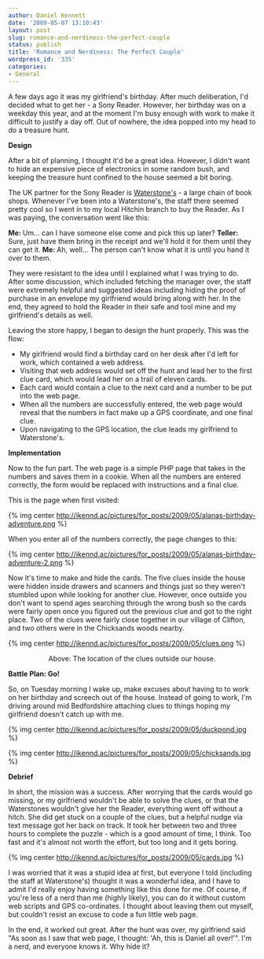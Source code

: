 ```yaml
---
author: Daniel Kennett
date: '2009-05-07 13:10:43'
layout: post
slug: romance-and-nerdiness-the-perfect-couple
status: publish
title: 'Romance and Nerdiness: The Perfect Couple'
wordpress_id: '335'
categories:
- General
---
```


A few days ago it was my girlfriend's birthday. After much deliberation, I'd decided what to get her - a Sony Reader. However, her birthday was on a weekday this year, and at the moment I'm busy enough with work to make it difficult to justify a day off. Out of nowhere, the idea popped into my head to do a treasure hunt.

<strong>Design</strong>

After a bit of planning, I thought it'd be a great idea. However, I didn't want to hide an expensive piece of electronics in some random bush, and keeping the treasure hunt confined to the house seemed a bit boring.

The UK partner for the Sony Reader is <a href="http://www.waterstones.co.uk/" target="_blank">Waterstone's</a> - a large chain of book shops. Whenever I've been into a Waterstone's, the staff there seemed pretty cool so I went in to my local Hitchin branch to buy the Reader. As I was paying, the conversation went like this:

<strong>Me: </strong>Um... can I have someone else come and pick this up later?
<strong>Teller: </strong>Sure, just have them bring in the receipt and we'll hold it for them until they can get it. 
<strong>Me: </strong>Ah, well... The person can't know what it is until you hand it over to them.

They were resistant to the idea until I explained what I was trying to do. After some discussion, which included fetching the manager over, the staff were extremely helpful and suggested ideas including hiding the proof of purchase in an envelope my girlfriend would bring along with her. In the end, they agreed to hold the Reader in their safe and tool mine and my girlfriend's details as well.

Leaving the store happy, I began to design the hunt properly. This was the flow:

- My girlfriend would find a birthday card on her desk after I'd left for work, which contained a web address.
- Visiting that web address would set off the hunt and lead her to the first clue card, which would lead her on a trail of eleven cards.
- Each card would contain a clue to the next card and a number to be put into the web page.
- When all the numbers are successfully entered, the web page would reveal that the numbers in fact make up a GPS coordinate, and one final clue.
- Upon navigating to the GPS location, the clue leads my girlfriend to Waterstone's. 

<!--more-->

<strong>Implementation</strong>

Now to the fun part. The web page is a simple PHP page that takes in the numbers and saves them in a cookie. When all the numbers are entered correctly, the form would be replaced with instructions and a final clue. 

This is the page when first visited:

{% img center http://ikennd.ac/pictures/for_posts/2009/05/alanas-birthday-adventure.png %}

When you enter all of the numbers correctly, the page changes to this:

{% img center http://ikennd.ac/pictures/for_posts/2009/05/alanas-birthday-adventure-2.png %}

Now it's time to make and hide the cards. The five clues inside the house were hidden inside drawers and scanners and things just so they weren't stumbled upon while looking for another clue. However, once outside you don't want to spend ages searching through the wrong bush so the cards were fairly open once you figured out the previous clue and got to the right place. Two of the clues were fairly close together in our village of Clifton, and two others were in the Chicksands woods nearby. 

{% img center http://ikennd.ac/pictures/for_posts/2009/05/clues.png %}

<p style="text-align:center;">Above: The location of the clues outside our house.</p>

<strong>Battle Plan: Go!</strong>

So, on Tuesday morning I wake up, make excuses about having to to work on her birthday and screech out of the house. Instead of going to work, I'm driving around mid Bedfordshire attaching clues to things hoping my girlfriend doesn't catch up with me.

{% img center http://ikennd.ac/pictures/for_posts/2009/05/duckpond.jpg %}

{% img center http://ikennd.ac/pictures/for_posts/2009/05/chicksands.jpg %}

<strong>Debrief</strong>

In short, the mission was a success. After worrying that the cards would go missing, or my girlfriend wouldn't be able to solve the clues, or that the Waterstones wouldn't give her the Reader, everything went off without a hitch. She did get stuck on a couple of the clues, but a helpful nudge via text message got her back on track. It took her between two and three hours to complete the puzzle - which is a good amount of time, I think. Too fast and it's almost not worth the effort, but too long and it gets boring. 

{% img center http://ikennd.ac/pictures/for_posts/2009/05/cards.jpg %}

I was worried that it was a stupid idea at first, but everyone I told (including the staff at Waterstone's) thought it was a wonderful idea, and I have to admit I'd really enjoy having something like this done for me. Of course, if you're less of a nerd than me (highly likely), you can do it without custom web scripts and GPS co-ordinates. I thought about leaving them out myself, but couldn't resist an excuse to code a fun little web page. 

In the end, it worked out great. After the hunt was over, my girlfriend said "As soon as I saw that web page, I thought: 'Ah, this is Daniel all over!'". I'm a nerd, and everyone knows it. Why hide it?